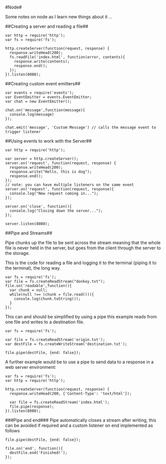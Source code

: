 #Node#

Some notes on node as I learn new things about it ...

##Creating a server and reading a file##

```node
var http = require('http');
var fs = require('fs');

http.createServer(function(request, response) {
  response.writeHead(200);
  fs.readFile('index.html', function(error, contents){
    response.write(contents);
    response.end();
  });
}).listen(8080);
```

##Creating custom event emitters##

```node
var events = require('events');
var EventEmitter = events.EventEmitter;
var chat = new EventEmitter();

chat.on('message',function(message){
  console.log(message)
});

chat.emit('message', 'Custom Message') // calls the message event to trigger listener
```

##Using events to work with the Server##

```node
var http = require('http');

var server = http.createServer();
server.on('request', function(request, response) {
  response.writeHead(200);
  response.write("Hello, this is dog");
  response.end();
});
// note: you can have multiple listeners on the same event
server.on('request', function(request, response){
  console.log("New request coming in...");
});

server.on('close', function(){
  console.log("Closing down the server...");
});

server.listen(8080);
```

##Pipe and Streams##

Pipe chunks up the file to be sent across the stream meaning that the whole file is never held in the server, but goes from the client through the server to the storage.

This is the code for reading a file and logging it to the terminal (piping it to the terminal), the long way.

```node
var fs = require('fs');
var file = fs.createReadStream("donkey.txt");
file.on('readable',function(){
  var chunk = null;
  while(null !== (chunk = file.read())){
    console.log(chunk.toString());
  }
});
```
This can and should be simplified by using a pipe this example reads from one file and writes to a destination file.

```node
var fs = require('fs');

var file = fs.createReadStream('origin.txt');
var destFile = fs.createWriteStream('destination.txt');

file.pipe(destFile, {end: false});
```

A further example would be to use a pipe to send data to a response in a web server environment:

```node
var fs = require('fs');
var http = require('http');

http.createServer(function(request, response) {
  response.writeHead(200, {'Content-Type': 'text/html'});

  var file = fs.createReadStream('index.html');
  file.pipe(response);
}).listen(8080);
```

###Pipe and end###
Pipe automatically closes a stream after writing, this can be avoided if required and a custom listener on end implemented as follows

```node
file.pipe(destFile, {end: false});

file.on('end', function(){
  destFile.end('Finished!');
});
```
